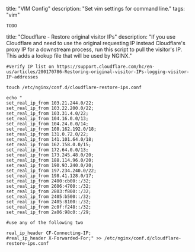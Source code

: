title: "VIM Config"
description: "Set vim settings for command line."
tags: "vim"

```
TODO
```

title: "Cloudflare - Restore original visitor IPs"
description: "If you use Cloudflare and need to use the original requesting IP instead Cloudflare's proxy IP for a downstream process, run this script to pull the visitor's IP. This adds a lookup file that will be used by NGINX."

```
#Verify IP list on https://support.cloudflare.com/hc/en-us/articles/200170786-Restoring-original-visitor-IPs-logging-visitor-IP-addresses

touch /etc/nginx/conf.d/cloudflare-restore-ips.conf

echo "
set_real_ip_from 103.21.244.0/22;
set_real_ip_from 103.22.200.0/22;
set_real_ip_from 103.31.4.0/22;
set_real_ip_from 104.16.0.0/13;
set_real_ip_from 104.24.0.0/14;
set_real_ip_from 108.162.192.0/18;
set_real_ip_from 131.0.72.0/22;
set_real_ip_from 141.101.64.0/18;
set_real_ip_from 162.158.0.0/15;
set_real_ip_from 172.64.0.0/13;
set_real_ip_from 173.245.48.0/20;
set_real_ip_from 188.114.96.0/20;
set_real_ip_from 190.93.240.0/20;
set_real_ip_from 197.234.240.0/22;
set_real_ip_from 198.41.128.0/17;
set_real_ip_from 2400:cb00::/32;
set_real_ip_from 2606:4700::/32;
set_real_ip_from 2803:f800::/32;
set_real_ip_from 2405:b500::/32;
set_real_ip_from 2405:8100::/32;
set_real_ip_from 2c0f:f248::/32;
set_real_ip_from 2a06:98c0::/29;

#use any of the following two

real_ip_header CF-Connecting-IP;
#real_ip_header X-Forwarded-For;" >> /etc/nginx/conf.d/cloudflare-restore-ips.conf
```
